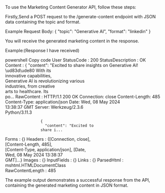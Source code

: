 To use the Marketing Content Generator API, follow these steps:

Firstly,Send a POST request to the /generate-content endpoint with JSON data containing the topic and format.

Example Request Body:
{
    "topic": "Generative AI",
    "format": "linkedin"
}

You will receive the generated marketing content in the response.

Example:(Response I have received)

powershell
Copy code
User
StatusCode        : 200
StatusDescription : OK
Content           : {
                      "content": "Excited to 
                    share insights on
                    Generative AI!
                    \ud83d\ude80 With its       
                    innovative capabilities,    
                    Generative AI is
                    revolutionizing various     
                    industries, from creative   
                    arts to healthcare. Its     
                    po...
RawContent        : HTTP/1.1 200 OK
                    Connection: close
                    Content-Length: 485
                    Content-Type:
                    application/json
                    Date: Wed, 08 May 2024      
                    13:38:37 GMT
                    Server: Werkzeug/2.3.6      
                    Python/3.11.3

                    {
                      "content": "Excited to    
                    share i...
Forms             : {}
Headers           : {[Connection, close],       
                    [Content-Length, 485],      
                    [Content-Type,
                    application/json], [Date,   
                    Wed, 08 May 2024 13:38:37   
                    GMT]...}
Images            : {}
InputFields       : {}
Links             : {}
ParsedHtml        : mshtml.HTMLDocumentClass    
RawContentLength  : 485

The example output demonstrates a successful response from the API, containing the generated marketing content in JSON format.
